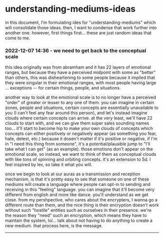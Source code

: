 # understanding-mediums-ideas

in this document, I'm formulating ides for "understanding-mediums" which will consolidate those ideas. then, I want to condense that work further into another one. however, first things first... these are just random ideas that come to me.

### 2022-12-07 14:36 - we need to get back to the conceptual scale

this idea originally was from abramham and it has 22 layers of emotional ranges, but because they have a perceived midpoint with some as "better" than others, this was disheartening to some people because it implied that they were singular in their emotional ranges, with most people having large ... exceptions -- for certain things, people, and situations.

another way to look at the emotional scale is to no longer have a perceived "order" of greater or lesser to any one of them. you can imagine in certain zones, people and situations, certain concepts are essentially unavailable to you (I can't feel any fear around this person), and let's instead imagine clouds where certain concepts can arrive. at the very least, we'll have 22 clouds to start with, and we can give them super sales sounding names too... it'll start to become hip to make your own clouds of concepts which concepts can either positively or negatively appear (as something you fear, hate, detest, etc.) because it dosen't matter if it's positive or negative, if I'm in "I need this thing from someone", it's a potential/plausible jump to "I'll take what I can get" (as an example). those emotions don't appear on the emotional scale, so instead, we want to think of them as conceptual clouds with like tons of spinning and orbiting concepts. it's an extension to 5d. I feel inspired by lev, so take it what you will.

once we begin to look at our auras as a transmission and reception mechanism, is that it's pretty easy to see that someone on one of these mediums will create a language where people can opt-in to sending and receiving in this "feeling" language. you can imagine that it'll become very different from english and more like dance. you'll understand as we get close. from my pershpective, who cares about the encrypters, I wanna go a different route than them, and the nice thing is their encryption doesn't work without such "hostile" entities such as ourselves in their presence. we're the reason they "need" such an encryption, which means they have to maintain the system, lol... talk about not having to do anything to create a new medium. that process here, is the message.

---


